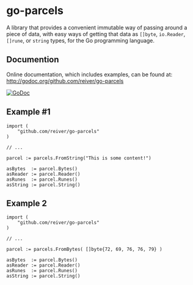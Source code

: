# go-parcels

A library that provides a convenient immutable way of passing around a piece of data, with easy ways of getting that data as
`[]byte`, `io.Reader`, `[]rune`, or `string` types, for the Go programming language.


## Documention

Online documentation, which includes examples, can be found at: http://godoc.org/github.com/reiver/go-parcels

[![GoDoc](https://godoc.org/github.com/reiver/go-parcels?status.svg)](https://godoc.org/github.com/reiver/go-parcels)


## Example #1
```
import (
	"github.com/reiver/go-parcels"
)

// ...

parcel := parcels.FromString("This is some content!")

asBytes  := parcel.Bytes()
asReader := parcel.Reader()
asRunes  := parcel.Runes()
asString := parcel.String()
```


## Example 2
```
import (
	"github.com/reiver/go-parcels"
)

// ...

parcel := parcels.FromBytes( []byte{72, 69, 76, 76, 79} )

asBytes  := parcel.Bytes()
asReader := parcel.Reader()
asRunes  := parcel.Runes()
asString := parcel.String()
```
